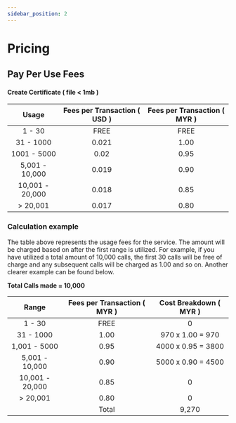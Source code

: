 ```yaml
---
sidebar_position: 2
---
```


# Pricing
## Pay Per Use Fees

#### Create Certificate ( file < 1mb )

| Usage           | Fees per Transaction ( USD ) | Fees per Transaction ( MYR ) |
| :-------------: | :--------------------------: | :--------------------------: |
| 1 - 30          | FREE                         | FREE                         |
| 31 - 1000       | 0.021                        | 1.00                         |
| 1001 - 5000     | 0.02                         | 0.95                         |
| 5,001 - 10,000  | 0.019                        | 0.90                         |
| 10,001 - 20,000 | 0.018                        | 0.85                         |
| > 20,001        | 0.017                        | 0.80                         |

### Calculation example

The table above represents the usage fees for the service. The amount will be charged based on after the first range is utilized. For example, if you have utilized a total amount of 10,000 calls, the first 30 calls will be free of charge and any subsequent calls will be charged as 1.00 and so on. Another clearer example can be found below.

**Total Calls made = 10,000**

| Range                 | Fees per Transaction ( MYR ) | Cost Breakdown ( MYR )       |
| :-------------------: | :--------------------------: | :-------------------------:  |
| 1 - 30                | FREE                         | 0                            |
| 31 - 1000             | 1.00                         | 970 x 1.00 = 970             |
| 1,001 - 5000          | 0.95                         | 4000 x 0.95 = 3800           |
| 5,001 - 10,000        | 0.90                         | 5000 x 0.90 = 4500           |
| 10,001 - 20,000       | 0.85                         |  0                           |
| > 20,001              | 0.80                         |  0                           |
|                       | Total                        |  9,270                       |

<br/>

